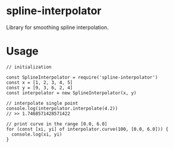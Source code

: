 # spline-interpolator
Library for smoothing spline interpolation.

# Usage

```
// initialization

const SplineInterpolator = require('spline-interpolator')
const x = [1, 2, 3, 4, 5]
const y = [9, 3, 6, 2, 4]
const interpolator = new SplineInterpolator(x, y)

// interpolate single point
console.log(interpolator.interpolate(4.2))
// >> 1.7468571428571422

// print curve in the range [0.0, 6.0]
for (const [xi, yi] of interpolator.curve(100, [0.0, 6.0])) {
  console.log(xi, yi)
}
```
